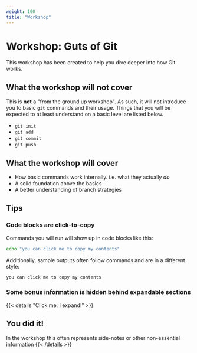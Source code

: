 ```yaml
---
weight: 100
title: "Workshop"
---
```

# Workshop: Guts of Git

This workshop has been created to help you dive deeper into how Git works.

## What the workshop will **not** cover

This is **not** a "from the ground up workshop". As such, it will not introduce you to basic `git` commands and their usage. Things that you will be expected to at least understand on a basic level are listed below.

* `git init`
* `git add`
* `git commit`
* `git push`

## What the workshop **will** cover

* How basic commands work internally. i.e. what they actually *do*
* A solid foundation above the basics
* A better understanding of branch strategies


## Tips

### Code blocks are click-to-copy

Commands you will run will show up in code blocks like this:

```bash
echo "you can click me to copy my contents"
```

Additionally, sample outputs often follow commands and are in a different style:

```txt
you can click me to copy my contents
```

### Some bonus information is hidden behind expandable sections

{{< details "Click me: I expand!" >}}
## You did it!

In the workshop this often represents side-notes or other non-essential information
{{< /details >}}
